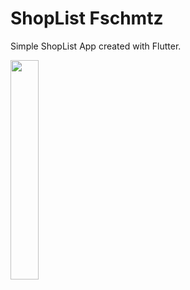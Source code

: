 # ShopList Fschmtz

Simple ShopList App created with Flutter.

<img src="https://user-images.githubusercontent.com/21291813/151476391-41e84b7d-1961-4fe9-9309-6946e116ab1f.png" width="30%"></img> 
